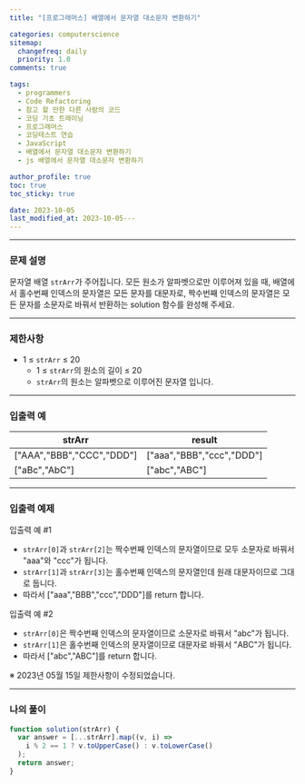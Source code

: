 ```yaml
---
title: "[프로그래머스] 배열에서 문자열 대소문자 변환하기"

categories: computerscience
sitemap:
  changefreq: daily
  priority: 1.0
comments: true

tags:
  - programmers
  - Code Refactoring
  - 참고 할 만한 다른 사람의 코드
  - 코딩 기초 트레이닝
  - 프로그래머스
  - 코딩테스트 연습
  - JavaScript
  - 배열에서 문자열 대소문자 변환하기
  - js 배열에서 문자열 대소문자 변환하기

author_profile: true
toc: true
toc_sticky: true

date: 2023-10-05
last_modified_at: 2023-10-05---
---
```


---

### 문제 설명

문자열 배열 `strArr`가 주어집니다. 모든 원소가 알파벳으로만 이루어져 있을 때, 배열에서 홀수번째 인덱스의 문자열은 모든 문자를 대문자로, 짝수번째 인덱스의 문자열은 모든 문자를 소문자로 바꿔서 반환하는 solution 함수를 완성해 주세요.

---

### 제한사항

- 1 ≤ `strArr` ≤ 20
  - 1 ≤ `strArr`의 원소의 길이 ≤ 20
  - `strArr`의 원소는 알파벳으로 이루어진 문자열 입니다.

---

### 입출력 예

| strArr                    | result                    |
| ------------------------- | ------------------------- |
| ["AAA","BBB","CCC","DDD"] | ["aaa","BBB","ccc","DDD"] |
| ["aBc","AbC"]             | ["abc","ABC"]             |

---

### 입출력 예제

입출력 예 #1

- `strArr[0]`과 `strArr[2]`는 짝수번째 인덱스의 문자열이므로 모두 소문자로 바꿔서 "aaa"와 "ccc"가 됩니다.
- `strArr[1]`과 `strArr[3]`는 홀수번째 인덱스의 문자열인데 원래 대문자이므로 그대로 둡니다.
- 따라서 ["aaa","BBB","ccc","DDD"]를 return 합니다.

입출력 예 #2

- `strArr[0]`은 짝수번째 인덱스의 문자열이므로 소문자로 바꿔서 "abc"가 됩니다.
- `strArr[1]`은 홀수번째 인덱스의 문자열이므로 대문자로 바꿔서 "ABC"가 됩니다.
- 따라서 ["abc","ABC"]를 return 합니다.

※ 2023년 05월 15일 제한사항이 수정되었습니다.

---

### 나의 풀이

```jsx
function solution(strArr) {
  var answer = [...strArr].map((v, i) =>
    i % 2 == 1 ? v.toUpperCase() : v.toLowerCase()
  );
  return answer;
}
```
